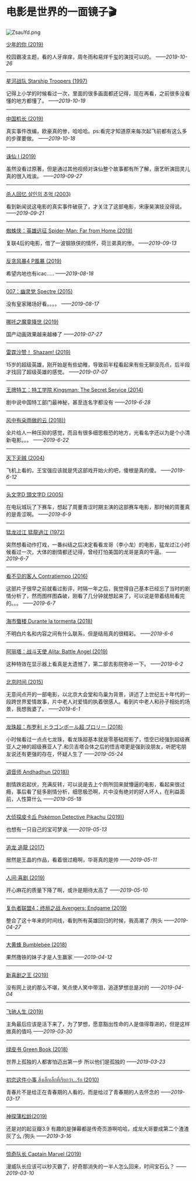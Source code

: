 # 电影是世界的一面镜子🎬

<img src="https://s2.ax1x.com/2019/07/09/Z6NSHS.md.png" alt="ZsauYd.png" border="0" />


[少年的你 (2019)](https://movie.douban.com/subject/30166972/)

校园霸凌主题，看的人牙痒痒，周冬雨和易烊千玺的演技可以的。   *——2019-10-26*

---

[星河战队 Starship Troopers (1997)](https://movie.douban.com/subject/1295384/)

记得上小学的时候看过一次，里面的很多画面都还记得，现在再看，之前很多没看懂的地方都懂了。    *——2019-10-19*

---


[中国机长 (2019)](https://movie.douban.com/subject/30295905/?from=tag_all)

真实事件改编，欧豪真的惨，哈哈哈。ps:看完才知道原来每次起飞前都有这么多的步骤要做。    *——2019-10-18*

---


[诛仙 Ⅰ (2019)](https://movie.douban.com/subject/25779217/)

虽然没看过原著，但是通过其他视频对诛仙整个故事都有所了解，唐艺昕演田灵儿真的很入戏诶。    *——2019-09-27*

---

[杀人回忆 살인의 추억 (2003)](https://movie.douban.com/subject/1300299/)

看到新闻说这电影的真实事件破获了，才关注了这部电影，宋康昊演技没得说。    *——2019-09-21*

---

[蜘蛛侠：英雄远征 Spider-Man: Far from Home (2019)](https://movie.douban.com/subject/26931786/)

复联4后的电影，借了一波钢铁侠的情怀，荷兰弟真的惨。    *——2019-09-13*

---

[反贪风暴4 P風暴 (2019)](https://movie.douban.com/subject/27202819/)

希望内地也有icac.....    *——2019-08-18*

---


[007：幽灵党 Spectre (2015)](https://movie.douban.com/subject/11620560/)

没有皇家赌场好看。。。。    *——2019-08-17*

---

[哪吒之魔童降世 (2019)](https://movie.douban.com/subject/26794435/)

国产动画效果越来越棒了    *——2019-07-27*

---

[雷霆沙赞！ Shazam! (2019)](https://movie.douban.com/subject/2244426/)

15岁的超级英雄，刚开始是有些幼稚，导致前半程看起来有些无聊没亮点，后半段才找回了超级英雄的感觉。   *——2019-07-07*

---

[王牌特工：特工学院 Kingsman: The Secret Service (2014)](https://movie.douban.com/subject/24405378/)

剧中说中国特工部门最神秘，甚至连名字都没有   *——2019-6-28*

---


[风中有朵雨做的云 (2018))](https://movie.douban.com/subject/26728669/)

全片给人一种压抑的感觉，而且有很多细思极恐的地方，光看名字还以为是个小清新电影。。。   *——2019-6-22*

---


[天下无贼 (2004)](https://movie.douban.com/subject/1291550/)

飞机上看的，王宝强应该就是凭这部戏开始火的吧，傻根是真的傻。   *——2019-6-12*

---


[头文字D 頭文字D (2005)](https://movie.douban.com/subject/1329562/)

在电玩城玩了下赛车，想起了周董青涩时期主演的这部赛车电影，那时候的周董真的是青涩啊。   *——2019-6-9*

---

[猛龙过江 猛龍過江 (1972)](https://movie.douban.com/subject/1306870/)

突然想看动作打戏，一番纠结之后决定看看龙哥（李小龙）的电影，猛龙过江小时候看过一次，大体的剧情都还记得，曾经打怕美国的龙哥是真的牛逼。  *——2019-6-7*

---

[看不见的客人 Contratiempo (2016)](https://movie.douban.com/subject/26580232/)

这部片子很早之前就看过影评，时隔一年之后，我觉得自己基本已经忘了当时的剧情分析了，然而图样图森破，刚看了几分钟就想起来了，可以说是带着结局看完的。。。   *——2019-6-7*

---

[海市蜃楼 Durante la tormenta (2018)](https://movie.douban.com/subject/30164448/)

不明白片名和内容之间有什么联系，但是结局真的很精彩。   *——2019-6-6*

---


[阿丽塔：战斗天使 Alita: Battle Angel (2019)](https://movie.douban.com/subject/1652592/)

这种特效在显示器上看真是太遗憾了，第二部去影院弥补一下。   *——2019-6-2*

---


[北京时间 (2015)](https://movie.douban.com/subject/26369857/)

无意间点开的一部电影，以北京大会堂和鸟巢为背景，讲述了上世纪五十年代的一段跨世界爱情故事，片中老人对爱情的执着很感人。看到片中老人和孙子相处的场景，我想我婆了。   *——2019-6-1*

---

[龙珠超：布罗利 ドラゴンボール超 ブロリー (2018)](https://movie.douban.com/subject/27607378/)

小时候看过一点点七龙珠，看龙珠超基本就是零基础观影了，悟空已经强到超级赛亚人之神的超级赛亚人了.和贝吉塔合体之后的悟吉塔更是强到没朋友，听肥宅朋友说还有更强的存在，怀疑人生了  *——2019-05-24*

---


[调音师 Andhadhun (2018))](https://movie.douban.com/subject/30334073/)

剧情跌宕起伏，充满反转，可以说是去上个厕所回来就懵逼的电影，看起来很过瘾，事后看了挺多剧情分析，细思极恐啊，片中没有绝对的好人坏人，在利益面前，人性算什么  *——2019-05-18*

---

[大侦探皮卡丘 Pokémon Detective Pikachu (2019))](https://movie.douban.com/subject/26835471/?from=showing)

也想有一只自己的宝可梦诶  *——2019-05-13*

---

[追龙 追龍 (2017)](https://movie.douban.com/subject/26425068/)

居然是王晶的作品，看着很过瘾啊，华哥真的是帅  *——2019-05-11*

---

[人间·喜剧 (2019)](https://movie.douban.com/subject/27179414/)

开心麻花的质量下降了啊，或许是期待太高了  *——2019-05-10*

---

[复仇者联盟4：终局之战 Avengers: Endgame (2019)](https://movie.douban.com/subject/26100958/)

整合了这十年来的时间线，看到所有英雄回归的时候，我高潮了 /狗头 *——2019-04-27*

---



[大黄蜂 Bumblebee (2018)](https://movie.douban.com/subject/26394152/)

果然撸铁的妹子才是人生赢家 *——2019-04-12*

---

[新喜剧之王 (2019)](https://movie.douban.com/subject/4840388/)

没有网上说的那么不堪，笑点使人笑中带泪，追逐梦想总是对的 *——2019-04-04*

---

[飞驰人生 (2019)](https://movie.douban.com/subject/30163509/?from=subject-page)

主角最后应该是活下来了，为了梦想，愿意豁出性命的人是值得尊进的，但是这样做真的值吗  *——2019-03-30*

---

[绿皮书 Green Book (2018)](https://movie.douban.com/subject/27060077/)

世界上孤独的人都害怕迈出第一步 所以他们是孤独的  *——2019-03-23*

---


[初恋这件小事 สิ่งเล็กเล็กที่เรียกว่า…รัก (2010)](https://movie.douban.com/subject/4739952/)

青春片不是给正在青春期的人看的，而是给过了青春期的人去怀念的  *——2019-03-17*

---

[神探蒲松龄(2019)](https://movie.douban.com/subject/30163509/)

还是对的起豆瓣3.9 有趣的是弹幕都是传奇页游啊哈哈，成龙大哥要成第二个渣渣灰了么 /狗头 *——2019-3-16*

---

[惊奇队长 Captain Marvel (2019)](https://movie.douban.com/subject/26213252/)

漫威队长应该可以秒灭霸了，好奇那消失的一半人怎么回来，时间宝石么？ *——2019-03-10*